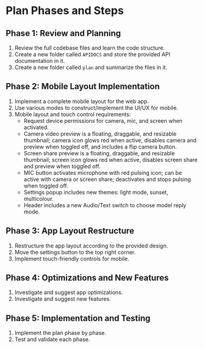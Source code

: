 # Plan Phases and Steps
## Phase 1: Review and Planning
1. Review the full codebase files and learn the code structure.
2. Create a new folder called `APIDOCS` and store the provided API documentation in it.
3. Create a new folder called `plan` and summarize the files in it.

## Phase 2: Mobile Layout Implementation
1. Implement a complete mobile layout for the web app.
2. Use various modes to construct/implement the UI/UX for mobile.
3. Mobile layout and touch control requirements:
   - Request device permissions for camera, mic, and screen when activated.
   - Camera video preview is a floating, draggable, and resizable thumbnail; camera icon glows red when active, disables camera and preview when toggled off, and includes a flip camera button.
   - Screen share preview is a floating, draggable, and resizable thumbnail; screen icon glows red when active, disables screen share and preview when toggled off.
   - MIC button activates microphone with red pulsing icon; can be active with camera or screen share; deactivates and stops pulsing when toggled off.
   - Settings popup includes new themes: light mode, sunset, multicolour.
   - Header includes a new Audio/Text switch to choose model reply mode.

## Phase 3: App Layout Restructure
1. Restructure the app layout according to the provided design.
2. Move the settings button to the top right corner.
3. Implement touch-friendly controls for mobile.

## Phase 4: Optimizations and New Features
1. Investigate and suggest app optimizations.
2. Investigate and suggest new features.

## Phase 5: Implementation and Testing
1. Implement the plan phase by phase.
2. Test and validate each phase.